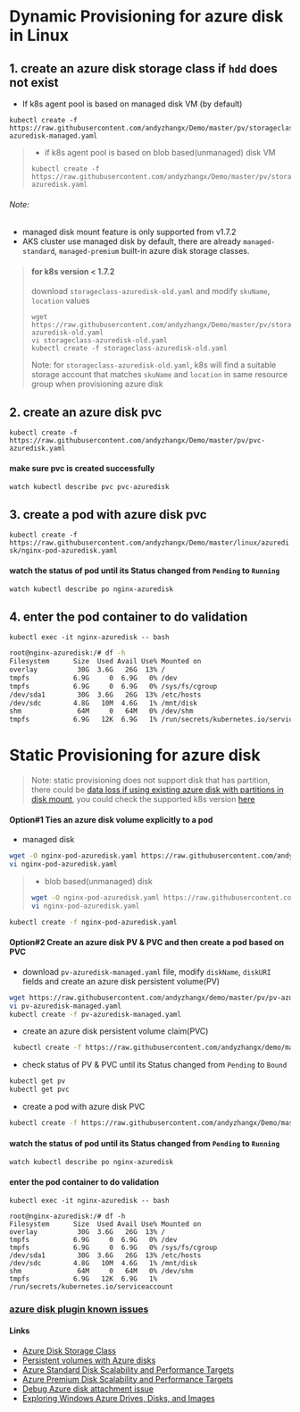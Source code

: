 # Dynamic Provisioning for azure disk in Linux
## 1. create an azure disk storage class if `hdd` does not exist
 - If k8s agent pool is based on managed disk VM (by default)
```
kubectl create -f https://raw.githubusercontent.com/andyzhangx/Demo/master/pv/storageclass-azuredisk-managed.yaml
```

 > - if k8s agent pool is based on blob based(unmanaged) disk VM
 > ```
 > kubectl create -f https://raw.githubusercontent.com/andyzhangx/Demo/master/pv/storageclass-azuredisk.yaml
 > ```

###### Note: 
 - managed disk mount feature is only supported from v1.7.2
 - AKS cluster use managed disk by default, there are already `managed-standard`, `managed-premium` built-in azure disk storage classes.

 > #### for k8s version < 1.7.2
 > download `storageclass-azuredisk-old.yaml` and modify `skuName`, `location` values
 > ```
 > wget https://raw.githubusercontent.com/andyzhangx/Demo/master/pv/storageclass-azuredisk-old.yaml
 > vi storageclass-azuredisk-old.yaml
 > kubectl create -f storageclass-azuredisk-old.yaml
 > ```
> Note: for `storageclass-azuredisk-old.yaml`, k8s will find a suitable storage account that matches ```skuName``` and ```location``` in same resource group when provisioning azure disk

## 2. create an azure disk pvc
```kubectl create -f https://raw.githubusercontent.com/andyzhangx/Demo/master/pv/pvc-azuredisk.yaml```
#### make sure pvc is created successfully
```watch kubectl describe pvc pvc-azuredisk```

## 3. create a pod with azure disk pvc
```kubectl create -f https://raw.githubusercontent.com/andyzhangx/Demo/master/linux/azuredisk/nginx-pod-azuredisk.yaml```

#### watch the status of pod until its Status changed from `Pending` to `Running`
```watch kubectl describe po nginx-azuredisk```

## 4. enter the pod container to do validation
```kubectl exec -it nginx-azuredisk -- bash```

```sh
root@nginx-azuredisk:/# df -h
Filesystem      Size  Used Avail Use% Mounted on
overlay          30G  3.6G   26G  13% /
tmpfs           6.9G     0  6.9G   0% /dev
tmpfs           6.9G     0  6.9G   0% /sys/fs/cgroup
/dev/sda1        30G  3.6G   26G  13% /etc/hosts
/dev/sdc        4.8G   10M  4.6G   1% /mnt/disk
shm              64M     0   64M   0% /dev/shm
tmpfs           6.9G   12K  6.9G   1% /run/secrets/kubernetes.io/serviceaccount
```
# Static Provisioning for azure disk
 > Note: static provisioning does not support disk that has partition, there could be [data loss if using existing azure disk with partitions in disk mount](https://github.com/andyzhangx/demo/blob/master/issues/azuredisk-issues.md#10-data-loss-if-using-existing-azure-disk-with-partitions-in-disk-mount), you could check the supported k8s version [here](https://github.com/andyzhangx/demo/blob/master/issues/azuredisk-issues.md#10-data-loss-if-using-existing-azure-disk-with-partitions-in-disk-mount)
#### Option#1 Ties an azure disk volume explicitly to a pod
 - managed disk
```sh
wget -O nginx-pod-azuredisk.yaml https://raw.githubusercontent.com/andyzhangx/Demo/master/linux/azuredisk/nginx-pod-azuredisk-static-mgrdisk.yaml
vi nginx-pod-azuredisk.yaml
```

 > - blob based(unmanaged) disk 
 > ```sh
 > wget -O nginx-pod-azuredisk.yaml https://raw.githubusercontent.com/andyzhangx/Demo/master/linux/azuredisk/nginx-pod-azuredisk-static-blobdisk.yaml
 > vi nginx-pod-azuredisk.yaml
 > ```

```sh
kubectl create -f nginx-pod-azuredisk.yaml
```

#### Option#2 Create an azure disk PV & PVC and then create a pod based on PVC
 - download `pv-azuredisk-managed.yaml` file, modify `diskName`, `diskURI` fields and create an azure disk persistent volume(PV)
```sh
wget https://raw.githubusercontent.com/andyzhangx/demo/master/pv/pv-azuredisk-managed.yaml
vi pv-azuredisk-managed.yaml
kubectl create -f pv-azuredisk-managed.yaml
```

 - create an azure disk persistent volume claim(PVC)
```sh
 kubectl create -f https://raw.githubusercontent.com/andyzhangx/demo/master/pv/pvc-azuredisk-static.yaml
```

 - check status of PV & PVC until its Status changed from `Pending` to `Bound`
 ```sh
 kubectl get pv
 kubectl get pvc
 ```
 
 - create a pod with azure disk PVC
```sh
kubectl create -f https://raw.githubusercontent.com/andyzhangx/Demo/master/linux/azuredisk/nginx-pod-azuredisk.yaml
```

#### watch the status of pod until its Status changed from `Pending` to `Running`
```watch kubectl describe po nginx-azuredisk```

#### enter the pod container to do validation
```kubectl exec -it nginx-azuredisk -- bash```

```
root@nginx-azuredisk:/# df -h
Filesystem      Size  Used Avail Use% Mounted on
overlay          30G  3.6G   26G  13% /
tmpfs           6.9G     0  6.9G   0% /dev
tmpfs           6.9G     0  6.9G   0% /sys/fs/cgroup
/dev/sda1        30G  3.6G   26G  13% /etc/hosts
/dev/sdc        4.8G   10M  4.6G   1% /mnt/disk
shm              64M     0   64M   0% /dev/shm
tmpfs           6.9G   12K  6.9G   1% /run/secrets/kubernetes.io/serviceaccount
```

### [azure disk plugin known issues](https://github.com/andyzhangx/demo/blob/master/issues/azuredisk-issues.md)

#### Links
 - [Azure Disk Storage Class](https://kubernetes.io/docs/concepts/storage/storage-classes/#azure-disk)
 - [Persistent volumes with Azure disks](https://docs.microsoft.com/en-us/azure/aks/azure-disks-dynamic-pv)
 - [Azure Standard Disk Scalability and Performance Targets](https://docs.microsoft.com/en-us/azure/virtual-machines/windows/standard-storage?toc=%2Fazure%2Fstorage%2Fblobs%2Ftoc.json#scalability-and-performance-targets)
 - [Azure Premium Disk Scalability and Performance Targets](https://docs.microsoft.com/en-us/azure/virtual-machines/windows/premium-storage#premium-storage-disk-limits)
 - [Debug Azure disk attachment issue](https://github.com/andyzhangx/Demo/blob/master/linux/azuredisk/azuredisk-attachment-debugging.md)
 - [Exploring Windows Azure Drives, Disks, and Images](https://blogs.msdn.microsoft.com/windowsazurestorage/2012/06/27/exploring-windows-azure-drives-disks-and-images/)
